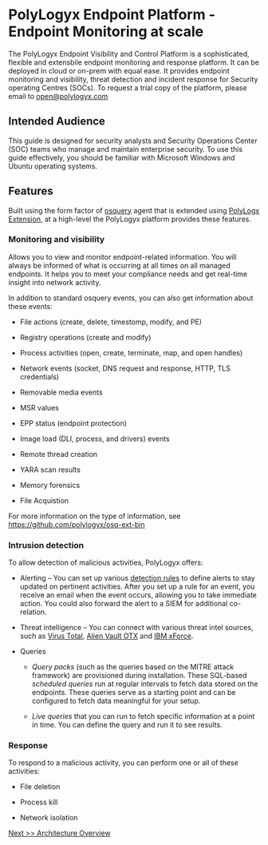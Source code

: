 PolyLogyx Endpoint Platform - Endpoint Monitoring at scale
===========================================================

The PolyLogyx Endpoint Visibility and Control Platform is a sophisticated, flexible and extensbile endpoint monitoring and response platform. It can be deployed in cloud or on-prem with equal ease. It provides endpoint monitoring and visibility, threat detection and incident response for Security operating Centres (SOCs). To request a trial copy of the platform, please email to open@polylogyx.com

Intended Audience 
------------------

This guide is designed for security analysts and Security Operations Center
(SOC) teams who manage and maintain enterprise security. To use this guide
effectively, you should be familiar with Microsoft Windows and Ubuntu operating
systems.

Features 
---------

Built using the form factor of [osquery](https://osquery.io/) agent that is extended using [PolyLogx Extension](https://github.com/polylogyx/osq-ext-bin), at a high-level the PolyLogyx platform provides these features.

### Monitoring and visibility

Allows you to view and monitor endpoint-related information. You will always 
be informed of what is occurring at all times on all managed endpoints. It helps
you to meet your compliance needs and get real-time insight into network activity.

In addition to standard osquery events, you can also get information about these
events:

-   File actions (create, delete, timestomp, modify, and PE)

-   Registry operations (create and modify)

-   Process activities (open, create, terminate, map, and open handles)

-   Network events (socket, DNS request and response, HTTP, TLS credentials)

-   Removable media events

-   MSR values

-   EPP status (endpoint protection)

-   Image load (DLl, process, and drivers) events

-   Remote thread creation

-   YARA scan results

-   Memory forensics

-   File Acquistion

For more information on the type of information, see https://github.com/polylogyx/osq-ext-bin

### Intrusion detection

To allow detection of malicious activities, PolyLogyx offers:

-   Alerting – You can set up various [detection rules](https://github.com/polylogyx/DetectionRules) to define alerts to stay updated on
    pertinent activities. After you set up a rule for an event, you receive an
    email when the event occurs, allowing you to take immediate action. You could also forward the alert to a SIEM for additional co-relation.

-   Threat intelligence – You can connect with various threat intel sources,
    such as [Virus Total](https://www.virustotal.com/gui/home/upload), [Alien Vault OTX](https://otx.alienvault.com/) and [IBM xForce](https://exchange.xforce.ibmcloud.com/).

-   Queries

    -   *Query packs* (such as the queries based on the MITRE attack framework)
        are provisioned during installation. These SQL-based *scheduled queries*
        run at regular intervals to fetch data stored on the endpoints. These
        queries serve as a starting point and can be configured to fetch data
        meaningful for your setup.

    -   *Live queries* that you can run to fetch specific information at a point
        in time. You can define the query and run it to see results.

### Response

To respond to a malicious activity, you can perform one or all of these
activities:

-   File deletion

-   Process kill

-   Network isolation


[Next >> Architecture Overview](01_Architecture/Readme.md)
